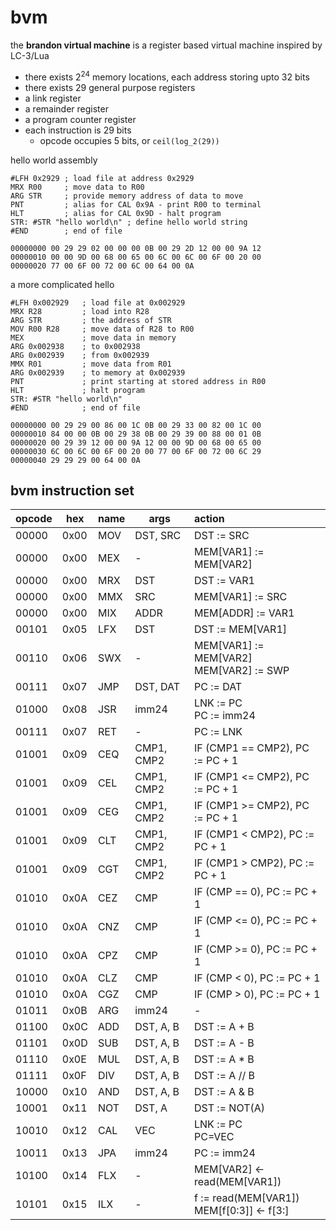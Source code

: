# bvm
the **brandon virtual machine** is a register based virtual machine inspired by LC-3/Lua
- there exists 2<sup>24</sup> memory locations, each address storing upto 32 bits
- there exists 29 general purpose registers
- a link register
- a remainder register
- a program counter register
- each instruction is 29 bits
    - opcode occupies 5 bits, or `ceil(log_2(29))`

hello world assembly
```
#LFH 0x2929 ; load file at address 0x2929
MRX R00     ; move data to R00
ARG STR     ; provide memory address of data to move
PNT         ; alias for CAL 0x9A - print R00 to terminal
HLT         ; alias for CAL 0x9D - halt program
STR: #STR "hello world\n" ; define hello world string
#END        ; end of file
```
```
00000000 00 29 29 02 00 00 00 0B 00 29 2D 12 00 00 9A 12
00000010 00 00 9D 00 68 00 65 00 6C 00 6C 00 6F 00 20 00
00000020 77 00 6F 00 72 00 6C 00 64 00 0A
```

a more complicated hello
```
#LFH 0x002929   ; load file at 0x002929
MRX R28         ; load into R28
ARG STR         ; the address of STR
MOV R00 R28     ; move data of R28 to R00
MEX             ; move data in memory
ARG 0x002938    ; to 0x002938
ARG 0x002939    ; from 0x002939
MMX R01         ; move data from R01
ARG 0x002939    ; to memory at 0x002939
PNT             ; print starting at stored address in R00
HLT             ; halt program
STR: #STR "hello world\n"
#END            ; end of file
```
```
00000000 00 29 29 00 86 00 1C 0B 00 29 33 00 82 00 1C 00
00000010 84 00 00 0B 00 29 38 0B 00 29 39 00 88 00 01 0B
00000020 00 29 39 12 00 00 9A 12 00 00 9D 00 68 00 65 00
00000030 6C 00 6C 00 6F 00 20 00 77 00 6F 00 72 00 6C 29
00000040 29 29 29 00 64 00 0A
```

## bvm instruction set
| opcode | hex | name | args | action |
| - | - | :--  | - | :-- |
| 00000 | 0x00 | MOV | DST, SRC | DST := SRC |
| 00000 | 0x00 | MEX | - | MEM[VAR1] := MEM[VAR2] |
| 00000 | 0x00 | MRX | DST | DST := VAR1 |
| 00000 | 0x00 | MMX | SRC | MEM[VAR1] := SRC
| 00000 | 0x00 | MIX | ADDR | MEM[ADDR] := VAR1
| 00101 | 0x05 | LFX | DST | DST := MEM[VAR1] |
| 00110 | 0x06 | SWX | - | MEM[VAR1] := MEM[VAR2]<br> MEM[VAR2] := SWP |
| 00111 | 0x07 | JMP | DST, DAT | PC := DAT |
| 01000 | 0x08 | JSR | imm24 | LNK := PC<br>PC := imm24 |
| 00111 | 0x07 | RET | - | PC := LNK |
| 01001 | 0x09 | CEQ | CMP1, CMP2 | IF (CMP1 == CMP2), PC := PC + 1 |
| 01001 | 0x09 | CEL | CMP1, CMP2 | IF (CMP1 <= CMP2), PC := PC + 1 |
| 01001 | 0x09 | CEG | CMP1, CMP2 | IF (CMP1 >= CMP2), PC := PC + 1 |
| 01001 | 0x09 | CLT | CMP1, CMP2 | IF (CMP1 < CMP2), PC := PC + 1 |
| 01001 | 0x09 | CGT | CMP1, CMP2 | IF (CMP1 > CMP2), PC := PC + 1 |
| 01010 | 0x0A | CEZ | CMP | IF (CMP == 0), PC := PC + 1 |
| 01010 | 0x0A | CNZ | CMP | IF (CMP <= 0), PC := PC + 1 |
| 01010 | 0x0A | CPZ | CMP | IF (CMP >= 0), PC := PC + 1 |
| 01010 | 0x0A | CLZ | CMP | IF (CMP < 0), PC := PC + 1 |
| 01010 | 0x0A | CGZ | CMP | IF (CMP > 0), PC := PC + 1 |
| 01011 | 0x0B | ARG | imm24 | - |
| 01100 | 0x0C | ADD | DST, A, B | DST := A + B |
| 01101 | 0x0D | SUB | DST, A, B | DST := A - B |
| 01110 | 0x0E | MUL | DST, A, B | DST := A * B |
| 01111 | 0x0F | DIV | DST, A, B | DST := A // B |
| 10000 | 0x10 | AND | DST, A, B | DST := A & B |
| 10001 | 0x11 | NOT | DST, A | DST := NOT(A)
| 10010 | 0x12 | CAL | VEC | LNK := PC<br>PC=VEC |
| 10011 | 0x13 | JPA | imm24 | PC := imm24 |
| 10100 | 0x14 | FLX | - | MEM[VAR2] <- read(MEM[VAR1])
| 10101 | 0x15 | ILX | - | f := read(MEM[VAR1]) <br> MEM[f[0:3]] <- f[3:]